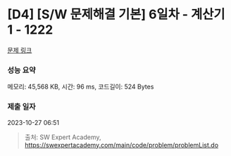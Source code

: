 # [D4] [S/W 문제해결 기본] 6일차 - 계산기1 - 1222 

[문제 링크](https://swexpertacademy.com/main/code/problem/problemDetail.do?contestProbId=AV14mbSaAEwCFAYD) 

### 성능 요약

메모리: 45,568 KB, 시간: 96 ms, 코드길이: 524 Bytes

### 제출 일자

2023-10-27 06:51



> 출처: SW Expert Academy, https://swexpertacademy.com/main/code/problem/problemList.do